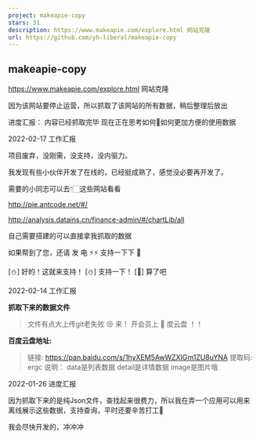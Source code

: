 ```yaml
---
project: makeapie-copy
stars: 31
description: https://www.makeapie.com/explore.html 网站克隆
url: https://github.com/yh-liberal/makeapie-copy
---
```


makeapie-copy
-------------

https://www.makeapie.com/explore.html 网站克隆

因为该网站要停止运营，所以抓取了该网站的所有数据，稍后整理后放出

进度汇报： 内容已经抓取完毕 现在正在思考如何🤔如何更加方便的使用数据

2022-02-17 工作汇报

项目废弃，没刚需，没支持，没内驱力。

我发现有些小伙伴开发了在线的，已经挺成熟了，感觉没必要再开发了。

需要的小同志可以去👇🏻这些网站看看

http://pie.antcode.net/#/

http://analysis.datains.cn/finance-admin/#/chartLib/all

自己需要搭建的可以直接拿我抓取的数据

如果帮到了您，还请 发 电 ⚡️⚡️ 支持一下下 🍞

\[⛄️\] 好的！这就来支持！ \[⛄️\] 支持一下！ \[🤒\] 算了吧

2022-02-14 工作汇报

**抓取下来的数据文件**

> 文件有点大上传git老失败 😢 来！ 开会员上 🖤 度云盘 ！！

**百度云盘地址:**

> 链接: https://pan.baidu.com/s/1hyXEM5AwWZXIGm1ZU8uYNA 提取码: ergc 说明： data是列表数据 detail是详情数据 image是图片哦

2022-01-26 进度汇报

因为抓取下来的是纯Json文件，查找起来很费力，所以我在弄一个应用可以用来离线展示这些数据，支持查询，平时还要辛苦打工🐶

我会尽快开发的，冲冲冲
